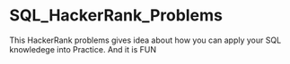 # SQL_HackerRank_Problems

This HackerRank problems gives idea about how you can apply your SQL knowledege into Practice. And it is FUN
